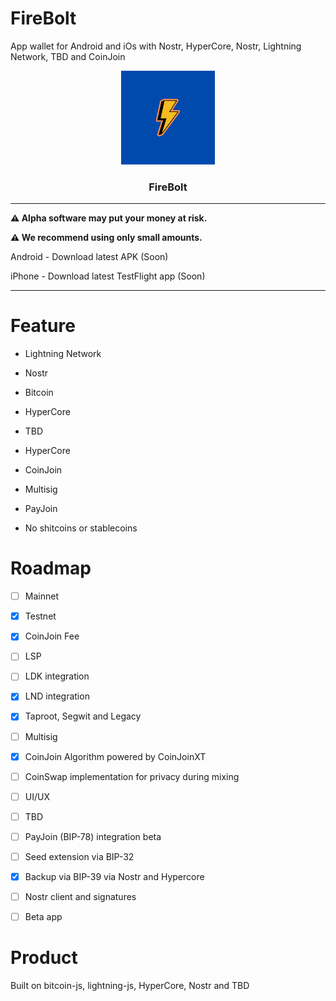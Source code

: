 # FireBolt

App wallet for Android  and iOs with Nostr, HyperCore, Nostr, Lightning Network, TBD and CoinJoin

<p align="center">
  <a href="https://github.com/AreaLayer/FireBolt" title="AreaLayer">
    <img alt="FireBolt" src="./src/assets/firebolt_logo_readme.png" width="150"></img>
  </a>
</p>

<h3 align="center">FireBolt</h3>


---

**⚠️ Alpha software may put your money at risk.**

**⚠️ We recommend using only small amounts.**

 Android - Download latest APK (Soon)

iPhone - Download latest TestFlight app (Soon)

---


# Feature

- Lightning Network

- Nostr

- Bitcoin

- HyperCore 

- TBD

- HyperCore

- CoinJoin 

- Multisig 

- PayJoin

- No shitcoins or stablecoins

# Roadmap

- [ ] Mainnet

- [X] Testnet

- [X] CoinJoin Fee

- [ ] LSP

- [ ] LDK integration

- [X] LND integration

- [X] Taproot, Segwit and Legacy

- [ ] Multisig

- [x] CoinJoin Algorithm powered by CoinJoinXT

- [ ] CoinSwap implementation for privacy during mixing

- [ ] UI/UX

- [ ] TBD 

- [ ] PayJoin (BIP-78) integration beta

- [ ] Seed extension via BIP-32

- [x] Backup via BIP-39 via Nostr and Hypercore

- [ ] Nostr client and signatures 

- [ ] Beta app

# Product

Built on bitcoin-js, lightning-js,  HyperCore, Nostr and TBD
